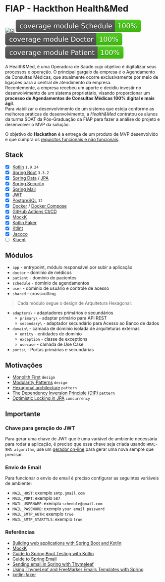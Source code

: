 # FIAP - Hackthon Health&Med

[![CI](https://github.com/fabianogoes/fiap-hackthon-health-med/actions/workflows/ci.yml/badge.svg)](https://github.com/fabianogoes/fiap-hackthon-health-med/actions/workflows/ci.yml)
[![Coverage Schedule](.github/badges/jacoco-schedule.svg)](https://github.com/fabianogoes/fiap-hackthon-health-med/actions/workflows/ci.yml)
[![Coverage Doctor](.github/badges/jacoco-doctor.svg)](https://github.com/fabianogoes/fiap-hackthon-health-med/actions/workflows/ci.yml)
[![Coverage Patient](.github/badges/jacoco-patient.svg)](https://github.com/fabianogoes/fiap-hackthon-health-med/actions/workflows/ci.yml)

A Health&Med, é uma Operadora de Saúde cujo objetivo é digitalizar seus processos e operação. O principal gargalo da empresa é o Agendamento de Consultas Médicas, que atualmente ocorre exclusivamente por meio de ligações para a central de atendimento da empresa.   
Recentemente, a empresa recebeu um aporte e decidiu investir no desenvolvimento de um sistema proprietário, visando proporcionar um **processo de Agendamentos de Consultas Médicas 100% digital e mais ágil**.   
Para viabilizar o desenvolvimento de um sistema que esteja conforme as melhores práticas de desenvolvimento, a _Health&Med_ contratou os alunos da turma SOAT da Pós-Graduação da FIAP para fazer a análise do projeto e desenvolver o MVP da solução.   

O objetivo do **Hackathon** é a entrega de um produto de MVP desenvolvido e que cumpra os [requisitos funcionais e não funcionais](./Requisitos.md).


## Stack

- [x] [Kotlin](https://kotlinlang.org/) `1.9.24`
- [x] [Spring Boot](https://spring.io/projects/spring-boot) `3.3.2`
- [x] [Spring Data](https://spring.io/projects/spring-data) / [JPA](https://jakarta.ee/specifications/persistence/2.2/apidocs/)
- [x] [Spring Security](https://spring.io/projects/spring-security)
- [x] [Spring Mail](https://docs.spring.io/spring-framework/reference/integration/email.html)
- [x] [JWT](https://jwt.io/)
- [x] [PostgreSQL](https://www.postgresql.org/docs/12/index.html) `12`
- [x] [Docker](https://docs.docker.com/get-started/get-docker/) / [Docker Compose](https://docs.docker.com/compose/)
- [x] [GitHub Actions CI/CD](https://docs.github.com/pt/actions)
- [x] [MockK](https://mockk.io/)
- [x] [Kotlin Faker](https://serpro69.github.io/kotlin-faker/)
- [x] [Ktlint](https://github.com/pinterest/ktlint)
- [x] [Jacoco](https://docs.gradle.org/current/userguide/jacoco_plugin.html)
- [ ] [Kluent](https://markusamshove.github.io/Kluent/)

## Módulos

- `app` - entrypoint, módulo responsável por subir a aplicação
- `doctor` - domínio de médicos
- `patient` - domínio de pacientes
- `schedule` - domínio de agendamentos
- `user` - domínio de usuário e controle de acesso
- `shared` - crosscutting 

> Cada módulo segue o design de Arquitetura Hexagonal:

- `adapters\` - adaptadores primários e secundários
  - `primary\` - adaptar primário para API REST
  - `secondary\` - adaptador secundário para Acesso ao Banco de dados
- `domain\` - camada de domínio isolada de arquiteturas externas
  - `entity` - entidades de domínio
  - `exception` - classe de exceptions
  - `usecase` - camada de Use Case 
- `ports\` - Portas primárias e secundárias

## Motivações

- [Monolith First](https://martinfowler.com/bliki/MonolithFirst.html) `design`
- [Modularity Patterns](https://martinfowler.com/articles/refactoring-dependencies.html) `design`
- [Hexagonal architecture](https://alistair.cockburn.us/hexagonal-architecture/) `pattern`
- [The Dependency Inversion Principle (DIP)](https://martinfowler.com/articles/dipInTheWild.html) `pattern`
- [Optimistic Locking in JPA](https://www.baeldung.com/jpa-optimistic-locking)  `concurrency`


## Importante 

### Chave para geração do JWT

Para gerar uma chave de JWT que é uma variável de ambiente necessária para rodar a aplicação,
é preciso que essa chave seja criada usando `HMAC-SHA algorithm`, 
use um [gerador on-line](https://www.freeformatter.com/hmac-generator.html#before-output) para gerar uma nova sempre que precisar.

### Envio de Email

Para funcionar o envio de email é preciso configurar as seguintes variáveis de ambiente:

- `MAIL_HOST`: exemplo `smtp.gmail.com`
- `MAIL_PORT`: exemplo `587`
- `MAIL_USERNAME`: exemplo `schedule@gmail.com`
- `MAIL_PASSWORD`: exemplo `your email password`
- `MAIL_SMTP_AUTH`: exemplo `true`
- `MAIL_SMTP_STARTTLS`: exemplo `true`

### Referências

- [Building web applications with Spring Boot and Kotlin](https://spring.io/guides/tutorials/spring-boot-kotlin)
- [MockK](https://mockk.io/)
- [Guide to Spring Boot Testing with Kotlin](https://www.baeldung.com/kotlin/spring-boot-testing)
- [Guide to Spring Email](https://www.baeldung.com/spring-email)
- [Sending email in Spring with Thymeleaf](https://www.thymeleaf.org/doc/articles/springmail.html)
- [Using ThymeLeaf and FreeMarker Emails Templates with Spring](https://www.baeldung.com/spring-email-templates)
- [kotlin-faker](https://serpro69.github.io/kotlin-faker/)
